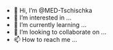 - 👋 Hi, I’m @MED-Tschischka
- 👀 I’m interested in ...
- 🌱 I’m currently learning ...
- 💞️ I’m looking to collaborate on ...
- 📫 How to reach me ...

<!---
MED-Tschischka/MED-Tschischka is a ✨ special ✨ repository because its `README.md` (this file) appears on your GitHub profile.
You can click the Preview link to take a look at your changes.
--->
